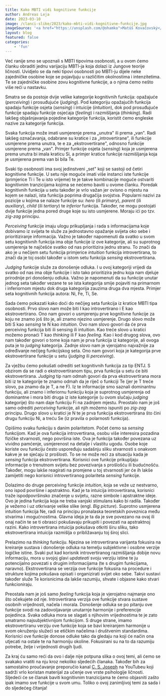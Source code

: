 ```yaml
---
title: Kako MBTI vidi kognitivne funkcije
author: Andreas Leja
date: 2023-03-10
image: /clanci-slike/2023/kako-mbti-vidi-kognitivne-funkcije.jpg
imageSource: '<a href="https://unsplash.com/@ohamko">Matúš Kovačovský</a>, <a href="https://unsplash.com/photos/eIvLuyDjCQI">Unsplash</a>'
layout: blog
featured: false
categories:
	- 'fun'
---
```


Već ranije smo se upoznali s MBTI tipovima osobnosti, a u ovom ćemo članku obraditi jednu varijaciju MBTI-ja koja dolazi iz Jungove teorije ličnosti. Uvidjelo se da neki tipovi osobnosti po MBTI-ju dijele neke zajedničke osobine koje se pojavljuju u različitim okolnostima i intenzitetima. Te se zajedničke osobine zovu kognitivne funkcije, a o njima ćemo nešto više reći u nastavku.

Smatra se da postoje dvije velike kategorije kognitivnih funkcija: opažajuće (_perceiving_) i prosuđujuće (_judging_). Pod kategoriju opažajućih funkcija spadaju funkcije osjeta (_sensing_) i intuicije (_intuition_), dok pod prosuđujuće funkcije spadaju funkcije osjećaja (_feeling_) i razmišljanja (_thinking_). Radi lakšeg objašnjavanja pojedine kategorije funkcija, koristit ćemo engleske nazive za kategorije funkcija.

Svaka funkcija može imati usmjerenje prema „unutra" ili prema „van". Radi lakšeg označavanja, odabrane su kratice i za „introvertirane", ili funkcije usmjerene prema unutra, te e za „ekstrovertirane", odnosno funkcije usmjerene prema „van". Primjer funkcije osjeta (_sensing_) koja je usmjerena prema unutra bi imala kraticu Si, a primjer kratice funkcije razmišljanja koja je usmjerena prema van bi bila Te.

Svaki tip osobnosti ima svoj jedinstveni „set" koji se sastoji od četiri kognitivne funkcije. U setu nije moguće imati više instanci iste funkcije (primjerice Ti i Te u isto vrijeme) te je takve kombinacije moguće ostvariti kognitivnim tranzicijama kojima se nećemo baviti u ovome članku. Poredak kognitivnih funkcija u setu također je vrlo važan jer ovisno o mjestu na kojem se nalazi, ista funkcija poprima drugačija svojstva. Popularni nazivi za pozicije u kojima se nalaze funkcije su: _hero_ (ili _primary_), _parent_ (ili _auxiliary_), _child_ (ili _tertiary_) te _inferior_ funkcija. Također, ne mogu postojati dvije funkcije jedna pored druge koje su isto usmjerene. Moraju ići po tzv. _zig-zag_ principu.

_Perceiving_ funkcije imaju ulogu prikupljanja i rada s informacijama koje dobivamo iz svijeta te služe za jednostavno opažanje svijeta oko sebe i prioritiziranje informacija. Važno je također napomenuti da svatko u svom setu kognitivnih funkcija ima obje funkcije iz ove kategorije, ali su suprotnog usmjerenja te najčešće svatko od nas prioritizira jednu stranu. To znači da ako je u nečijem setu funkcija primjerice _intuition_ funkcija introvertirana, to znači da je toj osobi također u istom setu funkcija _sensing_ ekstrovertirana. 

_Judging_ funkcije služe za donošenje odluka. I u ovoj kategoriji vrijedi da svatko od nas ima obje funkcije i isto tako prioritizira jednu koja nam djeluje prirodnije pri donošenju odluka. Važno je napomenuti da su funkcije unutar jednog seta također vezane te se ista kategorija smije pojaviti na primarnom i inferiornom mjestu dok druga kategorija zauzima druga dva mjesta. Primjer seta kognitivnih funkcija autora: Ni, Fe, Ti, Se.

Sada ćemo pokazati kako doći do nečijeg seta funkcija iz kratice MBTI tipa osobnosti. Prvo slovo nam može biti I kao introvertirano i E kao ekstrovertirano. Ono nam govori o usmjerenju prve kognitivne funkcije za koju ne znamo još što je, ali znamo njezino usmjerenje. Drugo slovo može biti S kao _sensing_ te N kao _intuition_. Ovo nam slovo govori da će prva perceiving funkcija biti ili sensing ili intuition. Kao treće slovo u kratici možemo pronaći T kao _thinking_ ili F kao _feeling_. Kao i kod drugog slova, ovo nam također govori o tome koja nam je prva funkcija iz kategorije, ali ovoga puta je to _judging_ kategorija. Zadnje slovo nam je vjerojatno najvažnije za određivanje nečijeg funkcijskog seta. Ono nam govori koja je kategorija prve ekstrovertirane funkcije u setu (_judging_ ili _perceiving_). 

Za vježbu ćemo pokušati odrediti set kognitivnih funkcija za tip ENTJ. S obzirom da se radi o ekstrovertiranom tipu, prva funkcija u setu će biti ekstrovertirana. _Judging_ tip nam odmah govori da prva ekstrovertirana mora biti iz te kategorije te znamo odmah da je riječ o funkciji Te (jer je T treće slovo, pa znamo da je T, a ne F). Iz te informacije smo saznali dominantnu funkciju, ali znamo i inferiornu funkciju koja je suprotnog usmjerenja od dominantne i mora biti druga iz iste kategorije (u ovom slučaju _judging_ kategorije) što nam daje funkciju Fi na zadnjem mjestu. Preostalo nam je još samo odrediti _perceiving_ funkcije, ali njih možemo ispuniti po _zig-zag_ principu. Drugo slovo u kratici je N te je prva funkcija ekstrovertirana što čini drugu funkciju Ni, a treću Se (iz pravila o polarnosti funkcija).

Opišimo svaku funkciju s danim polaritetom. Počet ćemo sa _sensing_ funkcijom. Kad je ova funkcija introvertirana, osobu više interesira pozadina fizičke stvarnosti, nego površina iste. Ova je funkcija također povezana uz vividno pamćenje, usmjerenost na detalje i vlastitu ugodu. Osobe koje koriste ovu funkciju često uspoređuju sadašnju sliku stvarnosti s onakvom kakve je se sjećaju iz prošlosti. To se ne može reći za situaciju kada je _sensing_ funkcija ekstrovertirana. Korisnici ove funkcije prikupljaju informacije o trenutnom svijetu bez povezivanja s prošlošću ili budućnošću. Također, mogu lakše reagirati na promjene u toj stvarnosti jer će ih lakše zamijetiti nego korisnici introvertiranog polariteta _sensing_ funkcije.

Dolazimo do druge perceiving funkcije _intuition_, koja se veže uz nestvarno, ono ispod površine i apstraktno. Kad je ta intuicija introvertirana, korisnici traže ispodpovršinsko značenje u svijetu, razne simbole i apstraktne ideje. Ovo je jedina funkcija koja ne treba vanjski stimulans kako bi radila. Također je vežemo i uz otkrivanje velike slike (engl. _Big picture_). Suprotno usmjerena intuition funkcija Ne, radi na principu pronalaska teoretskih poveznica među stvarima i mogućnostima. Glavna ideja je ta da je sve povezano na ovaj ili onaj način te se ti obrasci pokušavaju prikupiti i povezati na apstraktnoj razini. Kako introvertirana intuicija pokušava otkriti širu sliku, tako ekstrovertirana intuicija razmišlja o približavanju toj široj slici.

Prelazimo na _thinking_ funkciju. Njezina se introvertirana varijanta fokusira na kreiranje sustava i donošenje odluka na temelju subjektivne i osobne verzije logičke istine. Svaki put kad korisnik introvertiranog razmišljanja dobije novu informaciju, mora u svojoj glavi _updateati_ svoju verziju istine te ju potencijalno povezati s drugim informacijama (te s drugim funkcijama, naravno). Ekstrovertirana se verzija ove funkcije fokusira na procedure i strukture kojima pokušava opisati i organizirati svijet oko sebe. Takvi sustavi također služe Te korisnicima da lakše razumiju, shvate i objasne kako stvari funkcioniraju.

Preostala nam je još samo _feeling_ funkcija koja je vjerojatno najmanje ono što očekujete od nje. Introvertirana verzija ove funkcije stvara sustave osobnih vrijednosti, načela i morala. Donošenje odluka se po pitanju ove funkcije svodi na zadovoljavanje unutarnje harmonije i preferencije pojedinca. Svaka odluka mora se slagati s njihovim vrijednostima te je zato smatramo najsubjektivnijom funkcijom. S druge strane, imamo ekstrovertiranu verziju ove funkcije koja se bavi kreiranjem harmonije u svom okruženju služeći se etičkim načelima i društvenim standardima. Korisnici ove funkcije donose odluke tako da gledaju na koji će način ona utjecati na ostale te na harmoniju okoline. Fokusirani su na to da razumiju potrebe, želje i vrijednosti drugih ljudi.

Za kraj ću samo reći da ovo i dalje nije potpuna slika o ovoj temi, ali ćemo se svakako vratiti na nju kroz nekoliko sljedećih članaka. Također bih za samostalno proučavanje preporučio kanal [C. S. Joseph](https://www.youtube.com/@CSJoseph) na YouTubeu koji sadrži vrlo koristan materijal za učenje ove vrste psihologije ličnosti. Sljedeći će se članak baviti kognitivnim tranzicijama te ćemo objasniti zašto ipak imamo sve funkcije u svom umu. Toliko o ovoj zanimljivoj temi za sada i do sljedećeg čitanja!
